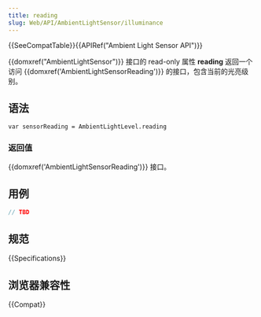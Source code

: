 ```yaml
---
title: reading
slug: Web/API/AmbientLightSensor/illuminance
---
```


{{SeeCompatTable}}{{APIRef("Ambient Light Sensor API")}}

{{domxref("AmbientLightSensor")}} 接口的 read-only 属性 **reading** 返回一个访问 {{domxref('AmbientLightSensorReading')}} 的接口，包含当前的光亮级别。

## 语法

```plain
var sensorReading = AmbientLightLevel.reading
```

### 返回值

{{domxref('AmbientLightSensorReading')}} 接口。

## 用例

```js
// TBD
```

## 规范

{{Specifications}}

## 浏览器兼容性

{{Compat}}
